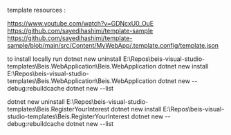 ﻿



template resources : 

https://www.youtube.com/watch?v=GDNcxU0_OuE
https://github.com/sayedihashimi/template-sample
https://github.com/sayedihashimi/template-sample/blob/main/src/Content/MyWebApp/.template.config/template.json


to install locally run 
dotnet new uninstall E:\Repos\beis-visual-studio-templates\Beis.WebApplication\Beis.WebApplication
dotnet new install E:\Repos\beis-visual-studio-templates\Beis.WebApplication\Beis.WebApplication
dotnet new --debug:rebuildcache
dotnet new --list



dotnet new uninstall E:\Repos\beis-visual-studio-templates\Beis.RegisterYourInterest
dotnet new install E:\Repos\beis-visual-studio-templates\Beis.RegisterYourInterest
dotnet new --debug:rebuildcache
dotnet new --list